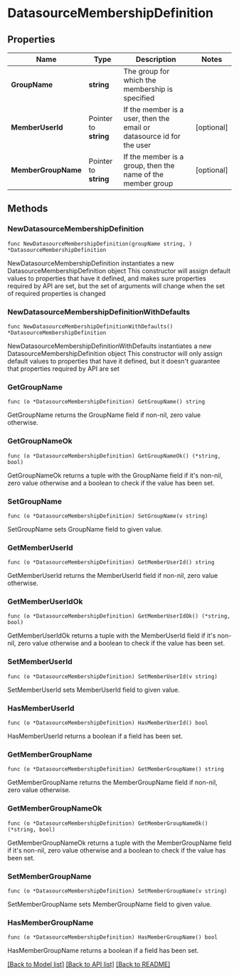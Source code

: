 # DatasourceMembershipDefinition

## Properties

Name | Type | Description | Notes
------------ | ------------- | ------------- | -------------
**GroupName** | **string** | The group for which the membership is specified | 
**MemberUserId** | Pointer to **string** | If the member is a user, then the email or datasource id for the user | [optional] 
**MemberGroupName** | Pointer to **string** | If the member is a group, then the name of the member group | [optional] 

## Methods

### NewDatasourceMembershipDefinition

`func NewDatasourceMembershipDefinition(groupName string, ) *DatasourceMembershipDefinition`

NewDatasourceMembershipDefinition instantiates a new DatasourceMembershipDefinition object
This constructor will assign default values to properties that have it defined,
and makes sure properties required by API are set, but the set of arguments
will change when the set of required properties is changed

### NewDatasourceMembershipDefinitionWithDefaults

`func NewDatasourceMembershipDefinitionWithDefaults() *DatasourceMembershipDefinition`

NewDatasourceMembershipDefinitionWithDefaults instantiates a new DatasourceMembershipDefinition object
This constructor will only assign default values to properties that have it defined,
but it doesn't guarantee that properties required by API are set

### GetGroupName

`func (o *DatasourceMembershipDefinition) GetGroupName() string`

GetGroupName returns the GroupName field if non-nil, zero value otherwise.

### GetGroupNameOk

`func (o *DatasourceMembershipDefinition) GetGroupNameOk() (*string, bool)`

GetGroupNameOk returns a tuple with the GroupName field if it's non-nil, zero value otherwise
and a boolean to check if the value has been set.

### SetGroupName

`func (o *DatasourceMembershipDefinition) SetGroupName(v string)`

SetGroupName sets GroupName field to given value.


### GetMemberUserId

`func (o *DatasourceMembershipDefinition) GetMemberUserId() string`

GetMemberUserId returns the MemberUserId field if non-nil, zero value otherwise.

### GetMemberUserIdOk

`func (o *DatasourceMembershipDefinition) GetMemberUserIdOk() (*string, bool)`

GetMemberUserIdOk returns a tuple with the MemberUserId field if it's non-nil, zero value otherwise
and a boolean to check if the value has been set.

### SetMemberUserId

`func (o *DatasourceMembershipDefinition) SetMemberUserId(v string)`

SetMemberUserId sets MemberUserId field to given value.

### HasMemberUserId

`func (o *DatasourceMembershipDefinition) HasMemberUserId() bool`

HasMemberUserId returns a boolean if a field has been set.

### GetMemberGroupName

`func (o *DatasourceMembershipDefinition) GetMemberGroupName() string`

GetMemberGroupName returns the MemberGroupName field if non-nil, zero value otherwise.

### GetMemberGroupNameOk

`func (o *DatasourceMembershipDefinition) GetMemberGroupNameOk() (*string, bool)`

GetMemberGroupNameOk returns a tuple with the MemberGroupName field if it's non-nil, zero value otherwise
and a boolean to check if the value has been set.

### SetMemberGroupName

`func (o *DatasourceMembershipDefinition) SetMemberGroupName(v string)`

SetMemberGroupName sets MemberGroupName field to given value.

### HasMemberGroupName

`func (o *DatasourceMembershipDefinition) HasMemberGroupName() bool`

HasMemberGroupName returns a boolean if a field has been set.


[[Back to Model list]](../README.md#documentation-for-models) [[Back to API list]](../README.md#documentation-for-api-endpoints) [[Back to README]](../README.md)


